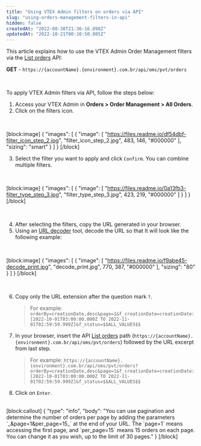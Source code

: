 ```yaml
---
title: "Using VTEX Admin filters on orders via API"
slug: "using-orders-management-filters-in-api"
hidden: false
createdAt: "2022-08-30T21:36:16.898Z"
updatedAt: "2022-10-21T00:10:50.805Z"
---
```

This article explains how to use the VTEX Admin Order Management filters via the [List orders](https://developers.vtex.com/vtex-rest-api/reference/listorders) API:

**GET** - `https://{accountName}.{environment}.com.br/api/oms/pvt/orders`

<br>

To apply VTEX Admin filters via API, follow the steps below:

1. Access your VTEX Admin in **Orders > Order Management > All Orders**.
2. Click on the filters icon.

<br>

[block:image]
{
  "images": [
    {
      "image": [
        "https://files.readme.io/df54dbf-filter_icon_step_2.jpg",
        "filter_icon_step_2.jpg",
        483,
        146,
        "#000000"
      ],
      "sizing": "smart"
    }
  ]
}
[/block]
<br>

3. Select the filter you want to apply and click `Confirm`. You can combine multiple filters.

<br>

[block:image]
{
  "images": [
    {
      "image": [
        "https://files.readme.io/0a13fb3-filter_type_step_3.jpg",
        "filter_type_step_3.jpg",
        423,
        219,
        "#000000"
      ]
    }
  ]
}
[/block]

<br>

4. After selecting the filters, copy the URL generated in your browser. 
5. Using an [URL decoder](http://meyerweb.com/eric/tools/dencoder/) tool, decode the URL so that It will look like the following example:

<br>

[block:image]
{
  "images": [
    {
      "image": [
        "https://files.readme.io/f9abe45-decode_print.jpg",
        "decode_print.jpg",
        770,
        387,
        "#000000"
      ],
      "sizing": "80"
    }
  ]
}
[/block]

<br>

6. Copy only the URL extension after the question mark `?`.

    > For example: `orderBy=creationDate,desc&page=1&f_creationDate=creationDate:[2022-10-01T03:00:00.000Z TO 2022-11-01T02:59:59.999Z]&f_status=$$ALL_VALUES$$`

7. In your browser, insert the API [List orders](https://developers.vtex.com/vtex-rest-api/reference/listorders) path (`https://{accountName}.{environment}.com.br/api/oms/pvt/orders`) followed by the URL excerpt from last step. 
    > For example: `https://{accountName}.{environment}.com.br/api/oms/pvt/orders?orderBy=creationDate,desc&page=1&f_creationDate=creationDate:[2022-10-01T03:00:00.000Z TO 2022-11-01T02:59:59.999Z]&f_status=$$ALL_VALUES$$`

8. Click on `Enter`.

<br>
[block:callout]
{
  "type": "info",
  "body": "You can use pagination and determine the number of orders per page by adding the parameters `_&amp;page=1&amp;per_page=15_` at the end of your URL. The `page=1` means accessing the first page, and `per_page=15` means 15 orders on each page. You can change it as you wish, up to the limit of 30 pages."
}
[/block]